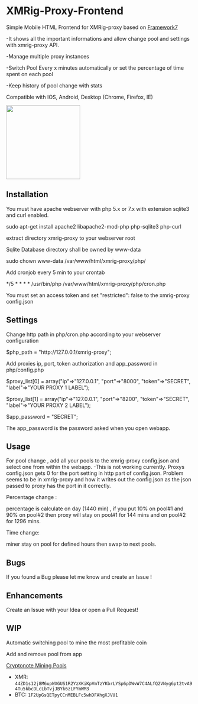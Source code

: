 # XMRig-Proxy-Frontend
Simple Mobile HTML Frontend for XMRig-proxy based on [Framework7](https://github.com/framework7io/framework7)

-It shows all the important informations and allow change pool and settings with xmrig-proxy API.

-Manage multiple proxy instances

-Switch Pool Every x minutes automatically or set the percentage of time spent on each pool

-Keep history of pool change with stats

Compatible with IOS, Android, Desktop (Chrome, Firefox, IE)

<img src="https://raw.githubusercontent.com/pcca-matrix/XMRig-Proxy-Frontend/master/xmrig-proxy/img/demo.png" width="200">

## Installation
You must have apache webserver with php 5.x or 7.x with extension sqlite3 and curl enabled.

sudo apt-get install apache2 libapache2-mod-php php-sqlite3 php-curl

extract directory xmrig-proxy to your webserver root

Sqlite Database directory shall be owned by www-data

sudo chown www-data /var/www/html/xmrig-proxy/php/

Add cronjob every 5 min to your crontab

*/5 * * * * /usr/bin/php /var/www/html/xmrig-proxy/php/cron.php

You must set an access token and set "restricted": false to the xmrig-proxy config.json

## Settings
Change http path in php/cron.php according to your webserver configuration

$php_path = "http://<i></i>127.0.0.1/xmrig-proxy";

Add proxies ip, port, token authorization and app_password in php/config.php

$proxy_list[0] = array("ip"=>"127.0.0.1", "port"=>"8000", "token"=>"SECRET", "label"=>"YOUR PROXY 1 LABEL");

$proxy_list[1] = array("ip"=>"127.0.0.1", "port"=>"8200", "token"=>"SECRET", "label"=>"YOUR PROXY 2 LABEL");

$app_password = "SECRET";

The app_password is the password asked when you open webapp. 

## Usage
For pool change , add all your pools to the xmrig-proxy config.json and select one from within the webapp.
-This is not working currently. Proxys config.json gets 0 for the port setting in http part of config.json. Problem seems to be in xmrig-proxy and how it writes out the config.json as the json passed to proxy has the port in it correctly.

Percentage change :

percentage is calculate on day (1440 min) , if you put 10% on pool#1 and 90% on pool#2 then proxy will stay on pool#1 for 144 mins and on pool#2 for 1296 mins.

Time change:

miner stay on pool for defined hours then swap to next pools.

## Bugs
If you found a Bug please let me know and create an Issue !

## Enhancements
Create an Issue with your Idea or open a Pull Request!

## WIP

Automatic switching pool to mine the most profitable coin

Add and remove pool from app

[Cryptonote Mining Pools](http://hashing.mine.nu)

* XMR: `44ZD1s12j8M6upWXGUS1R2YzXKiKpVmTzYKbrLYSp6pDWvW7C4ALfQ2VNyg6pt2tvA94Tu5kbcDLcLbTvjJBYk6zLFYmWM3`
* BTC: `1F2UpGsQETpyCCnMEBLFc5whDFAhgXJVU1`
